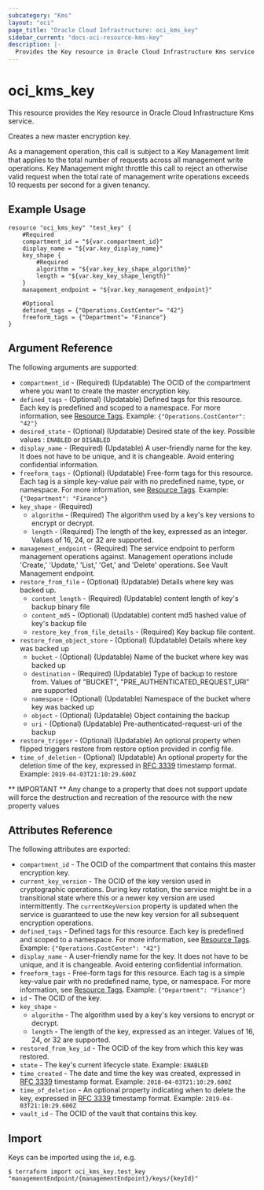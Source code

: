 ```yaml
---
subcategory: "Kms"
layout: "oci"
page_title: "Oracle Cloud Infrastructure: oci_kms_key"
sidebar_current: "docs-oci-resource-kms-key"
description: |-
  Provides the Key resource in Oracle Cloud Infrastructure Kms service
---
```


# oci_kms_key
This resource provides the Key resource in Oracle Cloud Infrastructure Kms service.

Creates a new master encryption key.

As a management operation, this call is subject to a Key Management limit that applies to the total
number of requests across all management write operations. Key Management might throttle this call
to reject an otherwise valid request when the total rate of management write operations exceeds 10
requests per second for a given tenancy.


## Example Usage

```hcl
resource "oci_kms_key" "test_key" {
	#Required
	compartment_id = "${var.compartment_id}"
	display_name = "${var.key_display_name}"
	key_shape {
		#Required
		algorithm = "${var.key_key_shape_algorithm}"
		length = "${var.key_key_shape_length}"
	}
	management_endpoint = "${var.key_management_endpoint}"

	#Optional
	defined_tags = {"Operations.CostCenter"= "42"}
	freeform_tags = {"Department"= "Finance"}
}
```

## Argument Reference

The following arguments are supported:

* `compartment_id` - (Required) (Updatable) The OCID of the compartment where you want to create the master encryption key.
* `defined_tags` - (Optional) (Updatable) Defined tags for this resource. Each key is predefined and scoped to a namespace. For more information, see [Resource Tags](https://docs.cloud.oracle.com/iaas/Content/General/Concepts/resourcetags.htm). Example: `{"Operations.CostCenter": "42"}` 
* `desired_state` - (Optional) (Updatable) Desired state of the key. Possible values : `ENABLED` or `DISABLED`
* `display_name` - (Required) (Updatable) A user-friendly name for the key. It does not have to be unique, and it is changeable. Avoid entering confidential information. 
* `freeform_tags` - (Optional) (Updatable) Free-form tags for this resource. Each tag is a simple key-value pair with no predefined name, type, or namespace. For more information, see [Resource Tags](https://docs.cloud.oracle.com/iaas/Content/General/Concepts/resourcetags.htm). Example: `{"Department": "Finance"}` 
* `key_shape` - (Required) 
	* `algorithm` - (Required) The algorithm used by a key's key versions to encrypt or decrypt.
	* `length` - (Required) The length of the key, expressed as an integer. Values of 16, 24, or 32 are supported. 
* `management_endpoint` - (Required) The service endpoint to perform management operations against. Management operations include 'Create,' 'Update,' 'List,' 'Get,' and 'Delete' operations. See Vault Management endpoint.
* `restore_from_file` - (Optional) (Updatable) Details where key was backed up.
    * `content_length` - (Required) (Updatable) content length of key's backup binary file
    * `content_md5` - (Optional) (Updatable) content md5 hashed value of key's backup file
    * `restore_key_from_file_details` - (Required) Key backup file content.
* `restore_from_object_store` - (Optional) (Updatable) Details where key was backed up
    * `bucket` - (Optional) (Updatable) Name of the bucket where key was backed up
    * `destination` - (Required) (Updatable) Type of backup to restore from. Values of "BUCKET", "PRE_AUTHENTICATED_REQUEST_URI" are supported
    * `namespace` - (Optional) (Updatable) Namespace of the bucket where key was backed up
    * `object` - (Optional) (Updatable) Object containing the backup
    * `uri` - (Optional) (Updatable) Pre-authenticated-request-uri of the backup
* `restore_trigger` - (Optional) (Updatable) An optional property when flipped triggers restore from restore option provided in config file. 
* `time_of_deletion` - (Optional) (Updatable) An optional property for the deletion time of the key, expressed in [RFC 3339](https://tools.ietf.org/html/rfc3339) timestamp format. Example: `2019-04-03T21:10:29.600Z`

** IMPORTANT **
Any change to a property that does not support update will force the destruction and recreation of the resource with the new property values

## Attributes Reference

The following attributes are exported:

* `compartment_id` - The OCID of the compartment that contains this master encryption key.
* `current_key_version` - The OCID of the key version used in cryptographic operations. During key rotation, the service might be in a transitional state where this or a newer key version are used intermittently. The `currentKeyVersion` property is updated when the service is guaranteed to use the new key version for all subsequent encryption operations. 
* `defined_tags` - Defined tags for this resource. Each key is predefined and scoped to a namespace. For more information, see [Resource Tags](https://docs.cloud.oracle.com/iaas/Content/General/Concepts/resourcetags.htm). Example: `{"Operations.CostCenter": "42"}` 
* `display_name` - A user-friendly name for the key. It does not have to be unique, and it is changeable. Avoid entering confidential information. 
* `freeform_tags` - Free-form tags for this resource. Each tag is a simple key-value pair with no predefined name, type, or namespace. For more information, see [Resource Tags](https://docs.cloud.oracle.com/iaas/Content/General/Concepts/resourcetags.htm). Example: `{"Department": "Finance"}` 
* `id` - The OCID of the key.
* `key_shape` - 
	* `algorithm` - The algorithm used by a key's key versions to encrypt or decrypt.
	* `length` - The length of the key, expressed as an integer. Values of 16, 24, or 32 are supported. 
* `restored_from_key_id` - The OCID of the key from which this key was restored.
* `state` - The key's current lifecycle state.  Example: `ENABLED` 
* `time_created` - The date and time the key was created, expressed in [RFC 3339](https://tools.ietf.org/html/rfc3339) timestamp format.  Example: `2018-04-03T21:10:29.600Z` 
* `time_of_deletion` - An optional property indicating when to delete the key, expressed in [RFC 3339](https://tools.ietf.org/html/rfc3339) timestamp format. Example: `2019-04-03T21:10:29.600Z` 
* `vault_id` - The OCID of the vault that contains this key.

## Import

Keys can be imported using the `id`, e.g.

```
$ terraform import oci_kms_key.test_key "managementEndpoint/{managementEndpoint}/keys/{keyId}"
```

